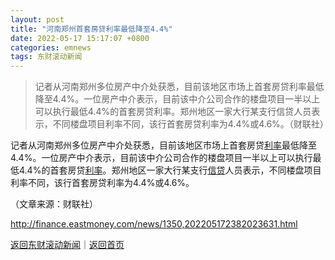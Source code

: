 ```yaml
---
layout: post
title: "河南郑州首套房贷利率最低降至4.4%"
date: 2022-05-17 15:17:07 +0800
categories: emnews
tags: 东财滚动新闻
---
```

> 记者从河南郑州多位房产中介处获悉，目前该地区市场上首套房贷利率最低降至4.4%。一位房产中介表示，目前该中介公司合作的楼盘项目一半以上可以执行最低4.4%的首套房贷利率。郑州地区一家大行某支行信贷人员表示，不同楼盘项目利率不同，该行首套房贷利率为4.4%或4.6%。（财联社）

<p>记者从河南郑州多位房产中介处获悉，目前该地区市场上首套房贷<span id="Info.344"><a href="http://data.eastmoney.com/cjsj/yhll.html" class="infokey">利率</a></span>最低降至4.4%。一位房产中介表示，目前该中介公司合作的楼盘项目一半以上可以执行最低4.4%的首套房贷<span id="Info.391"><a href="http://data.eastmoney.com/cjsj/yhll.html" class="infokey">利率</a></span>。郑州地区一家大行某支行<span id="Info.3327"><a href="http://data.eastmoney.com/cjsj/xzxd.html" class="infokey">信贷</a></span>人员表示，不同楼盘项目利率不同，该行首套房贷利率为4.4%或4.6%。</p><p class="em_media">（文章来源：财联社）</p>

<http://finance.eastmoney.com/news/1350,202205172382023631.html>

[返回东财滚动新闻](//finews.withounder.com/emnews/)｜[返回首页](//finews.withounder.com/)